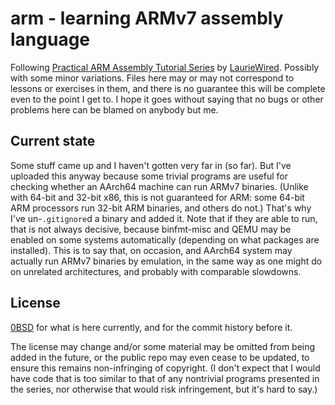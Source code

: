 # arm - learning ARMv7 assembly language

Following [Practical ARM Assembly Tutorial Series](https://www.youtube.com/playlist?list=PLn_It163He32Ujm-l_czgEBhbJjOUgFhg) by [LaurieWired](https://lauriewired.com/). Possibly with some minor variations. Files here may or may not correspond to lessons or exercises in them, and there is no guarantee this will be complete even to the point I get to. I hope it goes without saying that no bugs or other problems here can be blamed on anybody but me.

## Current state

Some stuff came up and I haven't gotten very far in (so far). But I've uploaded this anyway because some trivial programs are useful for checking whether an AArch64 machine can run ARMv7 binaries. (Unlike with 64-bit and 32-bit x86, this is not guaranteed for ARM: some 64-bit ARM processors run 32-bit ARM binaries, and others do not.) That's why I've un-`.gitignore`d a binary and added it. Note that if they are able to run, that is not always decisive, because binfmt-misc and QEMU may be enabled on some systems automatically (depending on what packages are installed). This is to say that, on occasion, and AArch64 system may actually run ARMv7 binaries by emulation, in the same way as one might do on unrelated architectures, and probably with comparable slowdowns.

## License

[0BSD](LICENSE) for what is here currently, and for the commit history before it.

The license may change and/or some material may be omitted from being added in the future, or the public repo may even cease to be updated, to ensure this remains non-infringing of copyright. (I don't expect that I would have code that is too similar to that of any nontrivial programs presented in the series, nor otherwise that would risk infringement, but it's hard to say.)
